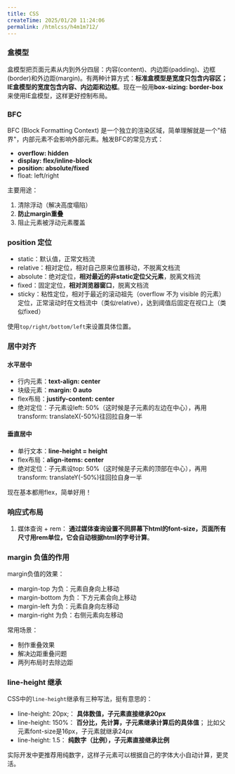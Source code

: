 ```yaml
---
title: CSS
createTime: 2025/01/20 11:24:06
permalink: /htmlcss/h4m1m712/
---
```

### 盒模型
盒模型把页面元素从内到外分四层：内容(content)、内边距(padding)、边框(border)和外边距(margin)。有两种计算方式：**标准盒模型是宽度只包含内容区；IE盒模型的宽度包含内容、内边距和边框**。现在一般用**box-sizing: border-box**来使用IE盒模型，这样更好控制布局。

### BFC
BFC (Block Formatting Context) 是一个独立的渲染区域，简单理解就是一个"结界"，内部元素不会影响外部元素。触发BFC的常见方式：
-   **overflow: hidden**
-   **display: flex/inline-block**
-   **position: absolute/fixed**
-   float: left/right

主要用途：
1. 清除浮动（解决高度塌陷）
2. **防止margin重叠**
3. 阻止元素被浮动元素覆盖

### position 定位
-   static：默认值，正常文档流
-   relative：相对定位，相对自己原来位置移动，不脱离文档流
-   absolute：绝对定位，**相对最近的非static定位父元素**，脱离文档流
-   fixed：固定定位，**相对浏览器窗口**，脱离文档流
-   sticky：粘性定位，相对于最近的滚动祖先（overflow 不为 visible 的元素）定位，正常滚动时在文档流中（类似relative），达到阈值后固定在视口上（类似fixed）


使用`top/right/bottom/left`来设置具体位置。

### 居中对齐
#### 水平居中

-   行内元素：**text-align: center**
-   块级元素：**margin: 0 auto**
-   flex布局：**justify-content: center**
-   绝对定位：子元素设left: 50%（这时候是子元素的左边在中心），再用transform: translateX(-50%)往回拉自身一半

#### 垂直居中

-   单行文本：**line-height = height**
-   flex布局：**align-items: center**
-   绝对定位：子元素设top: 50%（这时候是子元素的顶部在中心），再用transform: translateY(-50%)往回拉自身一半

现在基本都用flex，简单好用！

### 响应式布局
1. 媒体查询 + rem：
**通过媒体查询设置不同屏幕下html的font-size，页面所有尺寸用rem单位，它会自动根据html的字号计算**。

### margin 负值的作用
margin负值的效果：

-   margin-top 为负：元素自身向上移动
-   margin-bottom 为负：下方元素会向上移动
-   margin-left 为负：元素自身向左移动
-   margin-right 为负：右侧元素向左移动

常用场景：
-   制作重叠效果
-   解决边距重叠问题
-   两列布局时去除边距

### line-height 继承

CSS中的`line-height`继承有三种写法，挺有意思的：

-   line-height: 20px;：
    **具体数值，子元素直接继承20px**
-   line-height: 150%：
    **百分比，先计算，子元素继承计算后的具体值**； 比如父元素font-size是16px，子元素就继承24px
-   line-height: 1.5：
    **纯数字（比例），子元素直接继承比例**

实际开发中更推荐用纯数字，这样子元素可以根据自己的字体大小自动计算，更灵活。